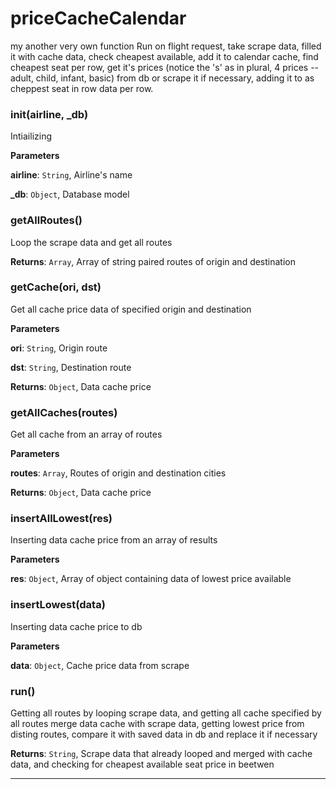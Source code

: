 priceCacheCalendar
==================

my another very own function
Run on flight request, take scrape data, filled it with cache data, check cheapest available, add it to calendar cache, find cheapest seat per row, get it's prices (notice the 's' as in plural, 4 prices -- adult, child, infant, basic) from db or scrape it if necessary, adding it to as cheppest seat in row data per row.

### init(airline, _db)

Intiailizing

**Parameters**

**airline**: `String`, Airline's name

**_db**: `Object`, Database model



### getAllRoutes()

Loop the scrape data and get all routes

**Returns**: `Array`, Array of string paired routes of origin and destination


### getCache(ori, dst)

Get all cache price data of specified origin and destination

**Parameters**

**ori**: `String`, Origin route

**dst**: `String`, Destination route

**Returns**: `Object`, Data cache price


### getAllCaches(routes)

Get all cache from an array of routes

**Parameters**

**routes**: `Array`, Routes of origin and destination cities

**Returns**: `Object`, Data cache price


### insertAllLowest(res)

Inserting data cache price from an array of results

**Parameters**

**res**: `Object`, Array of object containing data of lowest price available



### insertLowest(data)

Inserting data cache price to db

**Parameters**

**data**: `Object`, Cache price data from scrape



### run()

Getting all routes by looping scrape data, and getting all cache specified by all routes
merge data cache with scrape data, getting lowest price from disting routes, compare it with
saved data in db and replace it if necessary

**Returns**: `String`, Scrape data that already looped and merged with cache data, and checking for
cheapest available seat price in beetwen



* * *










